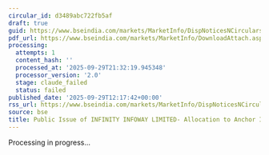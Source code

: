 ```yaml
---
circular_id: d3489abc722fb5af
draft: true
guid: https://www.bseindia.com/markets/MarketInfo/DispNoticesNCirculars.aspx?Noticeid={BF06EF16-2BB7-431B-B53C-110521514187}&noticeno=20250929-44&dt=09/29/2025&icount=44&totcount=87&flag=0
pdf_url: https://www.bseindia.com/markets/MarketInfo/DownloadAttach.aspx?id=20250929-44&attachedId=11358a65-e2ff-467c-bc52-b39b307614cb
processing:
  attempts: 1
  content_hash: ''
  processed_at: '2025-09-29T21:32:19.945348'
  processor_version: '2.0'
  stage: claude_failed
  status: failed
published_date: '2025-09-29T12:17:42+00:00'
rss_url: https://www.bseindia.com/markets/MarketInfo/DispNoticesNCirculars.aspx?Noticeid={BF06EF16-2BB7-431B-B53C-110521514187}&noticeno=20250929-44&dt=09/29/2025&icount=44&totcount=87&flag=0
source: bse
title: Public Issue of INFINITY INFOWAY LIMITED- Allocation to Anchor Investors
---
```


Processing in progress...